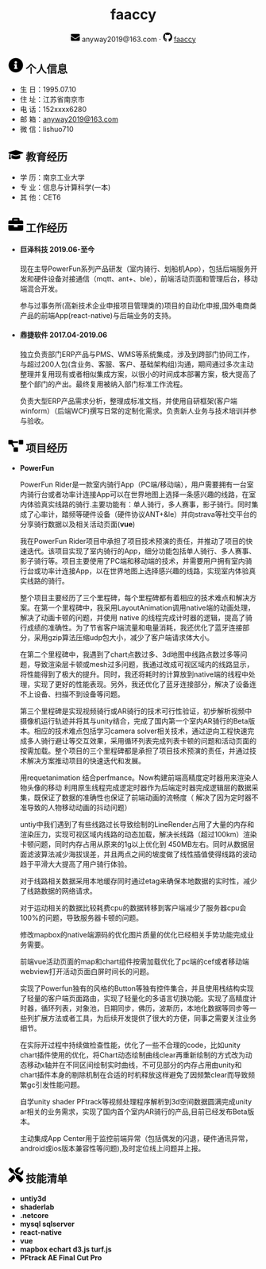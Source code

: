  <center>
     <h1>faaccy</h1>
     <div>
         <span>
             <img src="assets/envelope-solid.svg" width="18px">
             anyway2019@163.com
         </span>
         ·
         <span>
             <img src="assets/github-brands.svg" width="18px">
             <a href="https://github.com/faaccy">faaccy</a>
         </span>
     </div>
 </center>

 ## <img src="assets/info-circle-solid.svg" width="30px"> 个人信息 

- 生  日：1995.07.10
- 住  址：江苏省南京市
- 电  话：152xxxx6280
- 邮  箱：anyway2019@163.com
- 微  信：lishuo710

## <img src="assets/graduation-cap-solid.svg" width="30px"> 教育经历
- 学  历：南京工业大学
- 专  业：信息与计算科学(一本)
- 其  他：CET6

## <img src="assets/briefcase-solid.svg" width="30px"> 工作经历

- #### **巨泽科技** 2019.06-至今                	     

  现在主导PowerFun系列产品研发（室内骑行、划船机App），包括后端服务开发和硬件设备对接通信（mqtt、ant+、ble），前端活动页面和管理后台，移动端混合开发。
  
  参与过事务所(高新技术企业申报项目管理类的)项目的自动化申报,国外电商类产品的前端App(react-native)与后端业务的支持。

- #### **鼎捷软件** 2017.04-2019.06                	                    
  
  独立负责部门ERP产品与PMS、WMS等系统集成，涉及到跨部门协同工作，与超过200人包(含业务、客服、客户、基础架构组)沟通，期间通过多次主动整理并复用现有或者相似集成方案，以很小的时间成本部署方案，极大提高了整个部门的产出。最终复用被纳入部门标准工作流程。

  负责大型ERP产品需求分析，整理成标准文档，并使用自研框架(客户端winform）（后端WCF)撰写日常的定制化需求。负责新人业务与技术培训并参与验收。
 

## <img src="assets/project-diagram-solid.svg" width="30px"> 项目经历

- **PowerFun**

  PowerFun Rider是一款室内骑行App（PC端/移动端），用户需要拥有一台室内骑行台或者功率计连接App可以在世界地图上选择一条感兴趣的线路，在室内体验真实线路的骑行.主要功能有：单人骑行，多人赛事，影子骑行。同时集成了心率计，踏频等硬件设备（硬件协议ANT+&le）并向strava等社交平台的分享骑行数据以及相关活动页面(**vue**)

  我在PowerFun Rider项目中承担了项目技术预演的责任，并推动了项目的快速迭代。该项目实现了室内骑行的App，细分功能包括单人骑行、多人赛事、影子骑行等。项目主要使用了PC端和移动端的技术，并需要用户拥有室内骑行台或功率计连接App，以在世界地图上选择感兴趣的线路，实现室内体验真实线路的骑行。

  整个项目主要经历了三个里程碑，每个里程碑都有着相应的技术难点和解决方案。在第一个里程碑中，我采用LayoutAnimation调用native端的动画处理，解决了动画卡顿的问题，并使用 native 的线程完成计时器的逻辑，提高了骑行成绩的准确性。为了节省客户端流量和电量消耗，我还优化了蓝牙连接部分，采用gzip算法压缩udp包大小，减少了客户端请求体大小。

  在第二个里程碑中，我遇到了chart点数过多、3d地图中线路点数过多等问题，导致渲染层卡顿或mesh过多问题，我通过改成可视区域内的线路显示，将性能得到了极大的提升。同时，我还将耗时的计算放到native端的线程中处理，实现了更好的性能表现。另外，我还优化了蓝牙连接部分，解决了设备连不上设备、扫描不到设备等问题。

  第三个里程碑是实现视频骑行或AR骑行的技术可行性验证，初步解析视频中摄像机运行轨迹并将其与unity结合，完成了国内第一个室内AR骑行的Beta版本。相应的技术难点包括学习camera solver相关技术，通过逆向工程快速完成多人骑行避让等交互效果，采用循环列表完成列表卡顿的问题和活动页面的按需加载。整个项目的三个里程碑都是承担了项目技术预演的责任，并通过技术解决方案推动项目的快速迭代和发展。

  用requetanimation 结合perfmance。Now构建前端高精度定时器用来渲染人物头像的移动
  利用原生线程完成逻定时器作为后端定时器完成逻辑层的数据采集，既保证了数据的准确性也保证了前端动画的流畅度（  解决了因为定时器不准导致的人物移动动画的抖动问题）

  untiy中我们遇到了有些线路过长导致绘制的LineRender占用了大量的内存和渲染压力，实现可视区域内线路的动态加载，解决长线路（超过100km）渲染卡顿问题，同时内存占用从原来的1g以上优化到 450MB左右。同时从数据层面滤波算法减少海拔误差，并且两点之间的坡度做了线性插值使得线路的波动趋于平滑大大提高了用户骑行体验。

  对于线路相关数据采用本地缓存同时通过etag来确保本地数据的实时性，减少了线路数据的网络请求。

  对于运动相关的数据比较耗费cpu的数据转移到客户端减少了服务器cpu会100%的问题，导致服务器卡顿的问题。

  修改mapbox的native端源码的优化图片质量的优化已经相关手势功能完成业务需要。

  前端vue活动页面的map和chart组件按需加载优化了pc端的cef或者移动端webview打开活动页面白屏时间长的问题。

  实现了Powerfun独有的风格的Button等独有控件集合，并且使用栈结构实现了轻量的客户端页面路由，实现了轻量化的多语言切换功能。实现了高精度计时器，循环列表，对象池，日期同步，佛历，波斯历，本地化数据等同步等一些列扩展方法或者工具，为后续开发提供了很大的方便，同事之需要关注业务细节。

  在实际开过程中持续做检查性能，优化了一些不合理的code，比如unity chart插件使用的优化，将Chart动态绘制曲线clear再重新绘制的方式改为动态移动x轴并在不同区间绘制实时曲线，不可见部分的内存占用由unity和chart插件本身的剔除机制在合适的时机释放这样避免了因频繁clear而导致频繁gc引发性能问题。

  自学unity shader PFtrack等视频处理程序解析到3d空间数据圆满完成unity ar相关的业务需求，实现了国内首个室内AR骑行的产品,目前已经发布Beta版本。

  主动集成App Center用于监控前端异常（包括偶发的闪退，硬件通讯异常，android或ios版本兼容性等问题),及时定位线上问题并上报。


## <img src="assets/tools-solid.svg" width="30px"> 技能清单

- <strong>untiy3d</strong>
- <strong>shaderlab</strong>
- <strong>.netcore</strong>
- <strong>mysql sqlserver</strong>
- <strong>react-native</strong>
- <strong>vue</strong>
- <strong>mapbox echart d3.js turf.js</strong>
- <strong>PFtrack AE Final Cut Pro</strong>
